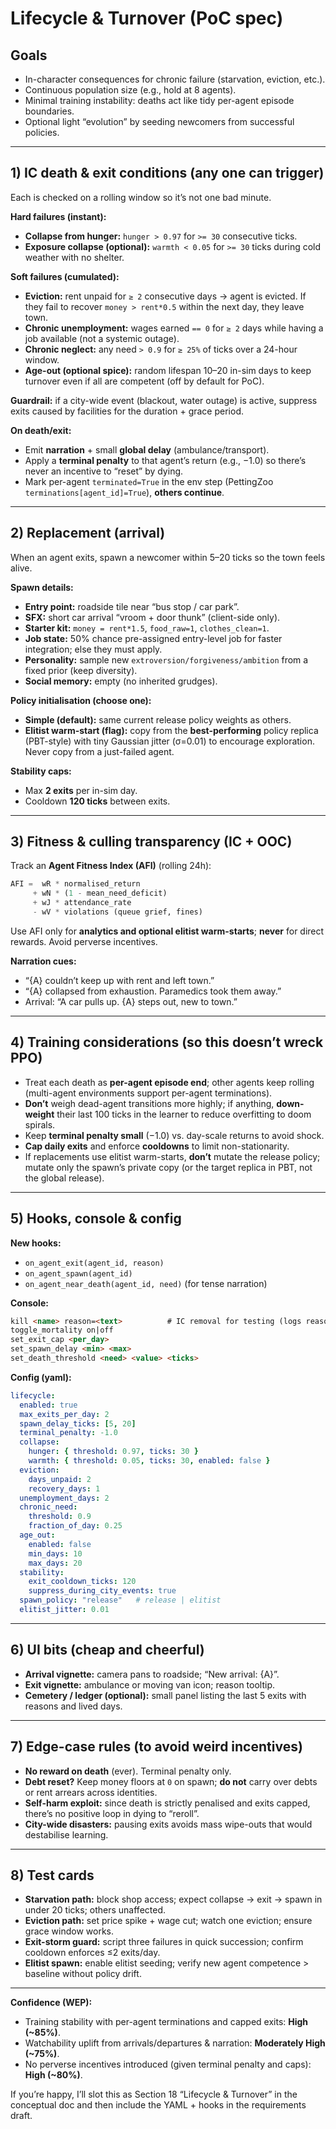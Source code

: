# Lifecycle & Turnover (PoC spec)

## Goals

* In-character consequences for chronic failure (starvation, eviction, etc.).
* Continuous population size (e.g., hold at 8 agents).
* Minimal training instability: deaths act like tidy per-agent episode boundaries.
* Optional light “evolution” by seeding newcomers from successful policies.

---

## 1) IC death & exit conditions (any one can trigger)

Each is checked on a rolling window so it’s not one bad minute.

**Hard failures (instant):**

* **Collapse from hunger:** `hunger > 0.97` for `>= 30` consecutive ticks.
* **Exposure collapse (optional):** `warmth < 0.05` for `>= 30` ticks during cold weather with no shelter.

**Soft failures (cumulated):**

* **Eviction:** rent unpaid for `≥ 2` consecutive days → agent is evicted. If they fail to recover `money > rent*0.5` within the next day, they leave town.
* **Chronic unemployment:** wages earned `== 0` for `≥ 2` days while having a job available (not a systemic outage).
* **Chronic neglect:** any need `> 0.9` for `≥ 25%` of ticks over a 24-hour window.
* **Age-out (optional spice):** random lifespan 10–20 in-sim days to keep turnover even if all are competent (off by default for PoC).

**Guardrail:** if a city-wide event (blackout, water outage) is active, suppress exits caused by facilities for the duration + grace period.

**On death/exit:**

* Emit **narration** + small **global delay** (ambulance/transport).
* Apply a **terminal penalty** to that agent’s return (e.g., −1.0) so there’s never an incentive to “reset” by dying.
* Mark per-agent `terminated=True` in the env step (PettingZoo `terminations[agent_id]=True`), **others continue**.

---

## 2) Replacement (arrival)

When an agent exits, spawn a newcomer within 5–20 ticks so the town feels alive.

**Spawn details:**

* **Entry point:** roadside tile near “bus stop / car park”.
* **SFX:** short car arrival “vroom + door thunk” (client-side only).
* **Starter kit:** `money = rent*1.5`, `food_raw=1`, `clothes_clean=1`.
* **Job state:** 50% chance pre-assigned entry-level job for faster integration; else they must apply.
* **Personality:** sample new `extroversion/forgiveness/ambition` from a fixed prior (keep diversity).
* **Social memory:** empty (no inherited grudges).

**Policy initialisation (choose one):**

* **Simple (default):** same current release policy weights as others.
* **Elitist warm-start (flag):** copy from the **best-performing** policy replica (PBT-style) with tiny Gaussian jitter (σ=0.01) to encourage exploration. Never copy from a just-failed agent.

**Stability caps:**

* Max **2 exits** per in-sim day.
* Cooldown **120 ticks** between exits.

---

## 3) Fitness & culling transparency (IC + OOC)

Track an **Agent Fitness Index (AFI)** (rolling 24h):

```python
AFI =  wR * normalised_return
     + wN * (1 - mean_need_deficit)
     + wJ * attendance_rate
     - wV * violations (queue grief, fines)
```

Use AFI only for **analytics and optional elitist warm-starts**; **never** for direct rewards. Avoid perverse incentives.

**Narration cues:**

* “{A} couldn’t keep up with rent and left town.”
* “{A} collapsed from exhaustion. Paramedics took them away.”
* Arrival: “A car pulls up. {A} steps out, new to town.”

---

## 4) Training considerations (so this doesn’t wreck PPO)

* Treat each death as **per-agent episode end**; other agents keep rolling (multi-agent environments support per-agent terminations).
* **Don’t** weigh dead-agent transitions more highly; if anything, **down-weight** their last 100 ticks in the learner to reduce overfitting to doom spirals.
* Keep **terminal penalty small** (−1.0) vs. day-scale returns to avoid shock.
* **Cap daily exits** and enforce **cooldowns** to limit non-stationarity.
* If replacements use elitist warm-starts, **don’t** mutate the release policy; mutate only the spawn’s private copy (or the target replica in PBT, not the global release).

---

## 5) Hooks, console & config

**New hooks:**

* `on_agent_exit(agent_id, reason)`
* `on_agent_spawn(agent_id)`
* `on_agent_near_death(agent_id, need)`  (for tense narration)

**Console:**

```markdown
kill <name> reason=<text>          # IC removal for testing (logs reason)
toggle_mortality on|off
set_exit_cap <per_day>
set_spawn_delay <min> <max>
set_death_threshold <need> <value> <ticks>
```

**Config (yaml):**

```yaml
lifecycle:
  enabled: true
  max_exits_per_day: 2
  spawn_delay_ticks: [5, 20]
  terminal_penalty: -1.0
  collapse:
    hunger: { threshold: 0.97, ticks: 30 }
    warmth: { threshold: 0.05, ticks: 30, enabled: false }
  eviction:
    days_unpaid: 2
    recovery_days: 1
  unemployment_days: 2
  chronic_need:
    threshold: 0.9
    fraction_of_day: 0.25
  age_out:
    enabled: false
    min_days: 10
    max_days: 20
  stability:
    exit_cooldown_ticks: 120
    suppress_during_city_events: true
  spawn_policy: "release"   # release | elitist
  elitist_jitter: 0.01
```

---

## 6) UI bits (cheap and cheerful)

* **Arrival vignette:** camera pans to roadside; “New arrival: {A}”.
* **Exit vignette:** ambulance or moving van icon; reason tooltip.
* **Cemetery / ledger (optional):** small panel listing the last 5 exits with reasons and lived days.

---

## 7) Edge-case rules (to avoid weird incentives)

* **No reward on death** (ever). Terminal penalty only.
* **Debt reset?** Keep money floors at `0` on spawn; **do not** carry over debts or rent arrears across identities.
* **Self-harm exploit:** since death is strictly penalised and exits capped, there’s no positive loop in dying to “reroll”.
* **City-wide disasters:** pausing exits avoids mass wipe-outs that would destabilise learning.

---

## 8) Test cards

* **Starvation path:** block shop access; expect collapse → exit → spawn in under 20 ticks; others unaffected.
* **Eviction path:** set price spike + wage cut; watch one eviction; ensure grace window works.
* **Exit-storm guard:** script three failures in quick succession; confirm cooldown enforces ≤2 exits/day.
* **Elitist spawn:** enable elitist seeding; verify new agent competence > baseline without policy drift.

---

**Confidence (WEP):**

* Training stability with per-agent terminations and capped exits: **High (\~85%)**.
* Watchability uplift from arrivals/departures & narration: **Moderately High (\~75%)**.
* No perverse incentives introduced (given terminal penalty and caps): **High (\~80%)**.

If you’re happy, I’ll slot this as Section 18 “Lifecycle & Turnover” in the conceptual doc and then include the YAML + hooks in the requirements draft.
